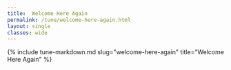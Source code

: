```yaml
---
title:  Welcome Here Again
permalink: /tune/welcome-here-again.html
layout: single
classes: wide
---
```

{% include tune-markdown.md slug="welcome-here-again" title="Welcome Here Again" %}
